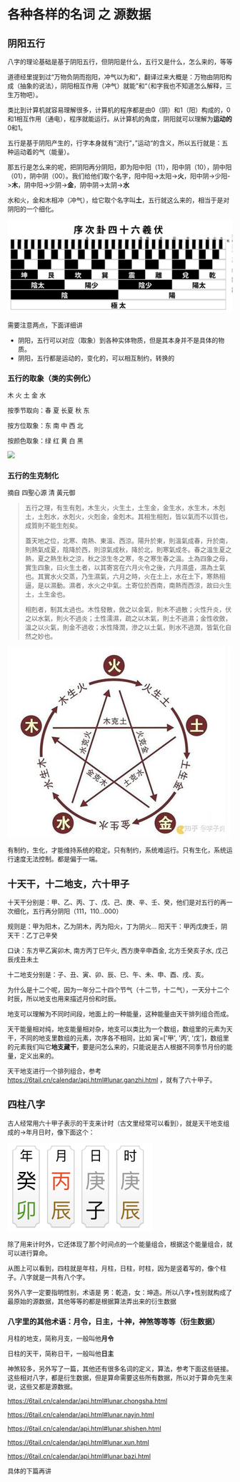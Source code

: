 # 各种各样的名词 之 源数据

## 阴阳五行

八字的理论基础是基于阴阳五行，但阴阳是什么，五行又是什么，怎么来的，等等

道德经里提到过“万物负阴而抱阳，冲气以为和”，翻译过来大概是：万物由阴阳构成（抽象的说法），阴阳相互作用（冲气）就能”和“（和字我也不知道怎么解释，三生万物吧）。

类比到计算机就容易理解很多，计算机的程序都是由0（阴）和1（阳）构成的，0和1相互作用（通电），程序就能运行。从计算机的角度，阴阳就可以理解为**运动的**0和1。

五行是基于阴阳产生的，行字本身就有“流行”，”运动“的含义，所以五行就是：五种运动着的气（能量）。

那五行是怎么来的呢，把阴阳再分阴阳，即为阳中阳（11），阳中阴（10），阴中阳（01），阴中阴（00）。我们给他们取个名字，阳中阳->太阳->**火**，阳中阴->少阳->**木**，阴中阳->少阴->**金**，阴中阴->太阴->**水**

水和火，金和木相冲（冲气），给它取个名字叫**土**，五行就这么来的，相当于是对阴阳的一个细化。

![](../img/gua.svg)

需要注意两点，下面详细讲

- 阴阳，五行可以对应（取象）到各种实体物质，但是其本身并不是具体的物质。
- 阴阳，五行都是运动的，变化的，可以相互制约，转换的

### 五行的取象（类的实例化）

木 火 土 金 水

按季节取向：春 夏 长夏 秋 东

按方位取象：东 南 中 西 北

按颜色取象：绿 红 黄 白 黑

![](../img/五行.jpeg)

### 五行的生克制化

摘自 四聖心源 清 黃元御

> 五行之理，有生有剋，木生火，火生土，土生金，金生水，水生木，木剋土，土剋水，水剋火，火剋金，金剋木。其相生相剋，皆以氣而不以質也，成質則不能生剋矣。
>
> 蓋天地之位，北寒、南熱、東溫、西涼。陽升於東，則溫氣成春，升於南，則熱氣成夏，陰降於西，則涼氣成秋，降於北，則寒氣成冬。春之溫生夏之熱，夏之熱生秋之涼，秋之涼生冬之寒，冬之寒生春之溫。土為四象之母，實生四象，曰火生土者，以其寄宮在六月火令之後，六月濕盛，濕為土氣也。其實水火交蒸，乃生濕氣，六月之時，火在土上，水在土下，寒熱相逼，是以濕動。濕者，水火之中氣。土寄位於西南，南熱而西涼，故曰火生土，土生金也。
>
> 相剋者，制其太過也。木性發散，斂之以金氣，則木不過散；火性升炎，伏之以水氣，則火不過炎；土性濡濕，疏之以木氣，則土不過濕；金性收斂，溫之以火氣，則金不過收；水性降潤，滲之以土氣，則水不過潤，皆氣化自然之妙也。

![](../img/生克.jpg)

有制约，生化，才能维持系统的稳定。只有制约，系统难运行。只有生化，系统运行速度无法控制。都是偏于一端。

## 十天干，十二地支，六十甲子

十天干分别是：甲、乙、丙、丁、戊、己、庚、辛、壬、癸，他们是对五行的再一次细化，五行再分阴阳（111，110...000）

规则是：甲为阳木，乙为阴木，丙为阳火，丁为阴火...  阳天干：甲丙戊庚壬，阴天干：乙丁己辛癸

口诀：东方甲乙寅卯木, 南方丙丁巳午火, 西方庚辛申酉金, 北方壬癸亥子水, 戊己辰戌丑未土

十二地支分别是：子、丑、寅、卯、辰、巳、午、未、申、酉、戌、亥。

为什么是十二个呢，因为一年分二十四个节气（十二节，十二气），一天分十二个时辰，所以地支也用来描述月份和时辰。

地支可以理解为不同时间段，地面上的一种能量，这种能量由天干排列组合而成。

天干能量相对纯，地支能量相对杂，地支可以类比为一个数组，数组里的元素为天干，不同的地支里数组的元素，次序各不相同，比如 寅=['甲', '丙', '戊']，数组里的元素我们叫它**地支藏干**，要是问怎么来的，只能说是古人根据不同季节月份的能量，定义出来的。

天干地支进行一个排列组合，参考 https://6tail.cn/calendar/api.html#lunar.ganzhi.html ，就有了六十甲子。

## 四柱八字

古人经常用六十甲子表示的干支来计时（古文里经常可以看到），就是天干地支组成的->年月日时，像下面这个：

![](../img/sample_bazi.jpeg)

除了用来计时外，它还体现了那个时间点的一个能量组合，根据这个能量组合，就可以进行算命。

从图上可以看到，四柱就是年柱，月柱，日柱，时柱，因为是竖着写的，像个柱子。八字就是一共有八个字。

另外八字一定要指明性别，术语是 男：乾造，女：坤造。所以八字+性别就构成了最原始的源数据，其他等等的都是根据算法弄出来的衍生数据

### 八字里的其他术语：月令，日主，十神，神煞等等等（衍生数据）

月柱的地支，简称月支，一般叫他**月令**

日柱的天干，简称日干，一般叫他**日主**

神煞较多，另外写了一篇，其他还有很多名词的定义，算法，参考下面这些链接。这些相对八字，都是衍生数据，但是算命需要这些所有数据，所以对于算命先生来说，这些又都是源数据。

https://6tail.cn/calendar/api.html#lunar.chongsha.html

https://6tail.cn/calendar/api.html#lunar.nayin.html

https://6tail.cn/calendar/api.html#lunar.shishen.html

https://6tail.cn/calendar/api.html#lunar.xun.html

https://6tail.cn/calendar/api.html#lunar.bazi.html

具体的下篇再讲
